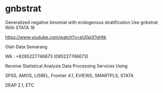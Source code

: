# gnbstrat
Generalized negative binomial with endogenous stratification Use gnbstrat With STATA 18

https://www.youtube.com/watch?v=eU0pjX1gHtk

Olah Data Semarang

WA : +6285227746673 (085227746673)

Receive Statistical Analysis Data Processing Services Using

SPSS, AMOS, LISREL, Frontier 4.1, EVIEWS, SMARTPLS, STATA

DEAP 2.1, ETC
